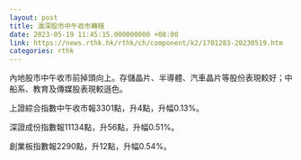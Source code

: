 ```yaml
---
layout: post
title: 滬深股市中午收市轉穩
date: 2023-05-19 11:45:15.000000000 +08:00
link: https://news.rthk.hk/rthk/ch/component/k2/1701283-20230519.htm
categories: rthk
---
```


內地股市中午收市前掉頭向上。存儲晶片、半導體、汽車晶片等股份表現較好；中船系、教育及傳媒股表現較遜色。

上證綜合指數中午收市報3301點，升4點，升幅0.13%。

深證成份指數報11134點，升56點，升幅0.51%。

創業板指數報2290點，升12點，升幅0.54%。
